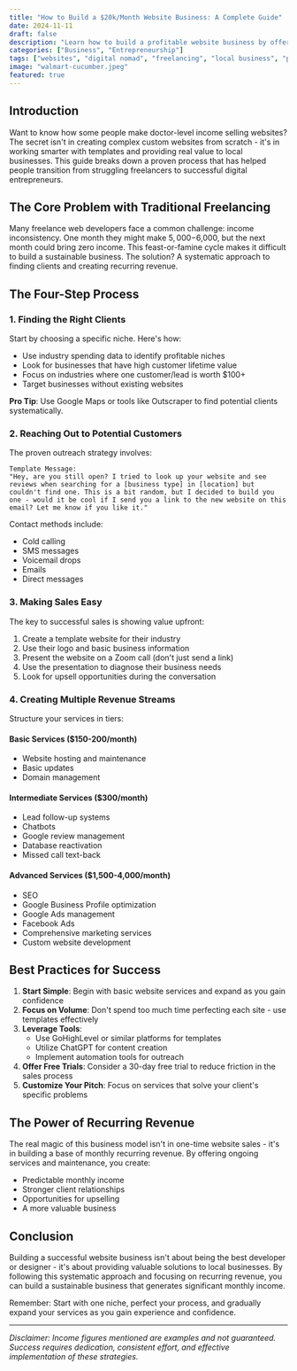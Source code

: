 ```yaml
---
title: "How to Build a $20k/Month Website Business: A Complete Guide"
date: 2024-11-11
draft: false
description: "Learn how to build a profitable website business by offering services to local businesses, from finding clients to scaling your income with recurring revenue."
categories: ["Business", "Entrepreneurship"]
tags: ["websites", "digital nomad", "freelancing", "local business", "passive income"]
image: "walmart-cucumber.jpeg"
featured: true
---
```



## Introduction

Want to know how some people make doctor-level income selling websites? The secret isn't in creating complex custom websites from scratch - it's in working smarter with templates and providing real value to local businesses. This guide breaks down a proven process that has helped people transition from struggling freelancers to successful digital entrepreneurs.

## The Core Problem with Traditional Freelancing

Many freelance web developers face a common challenge: income inconsistency. One month they might make $5,000-$6,000, but the next month could bring zero income. This feast-or-famine cycle makes it difficult to build a sustainable business. The solution? A systematic approach to finding clients and creating recurring revenue.

## The Four-Step Process

### 1. Finding the Right Clients

Start by choosing a specific niche. Here's how:

- Use industry spending data to identify profitable niches
- Look for businesses that have high customer lifetime value
- Focus on industries where one customer/lead is worth $100+
- Target businesses without existing websites

**Pro Tip**: Use Google Maps or tools like Outscraper to find potential clients systematically.

### 2. Reaching Out to Potential Customers

The proven outreach strategy involves:

```
Template Message:
"Hey, are you still open? I tried to look up your website and see reviews when searching for a [business type] in [location] but couldn't find one. This is a bit random, but I decided to build you one - would it be cool if I send you a link to the new website on this email? Let me know if you like it."
```

Contact methods include:

- Cold calling
- SMS messages
- Voicemail drops
- Emails
- Direct messages

### 3. Making Sales Easy

The key to successful sales is showing value upfront:

1. Create a template website for their industry
2. Use their logo and basic business information
3. Present the website on a Zoom call (don't just send a link)
4. Use the presentation to diagnose their business needs
5. Look for upsell opportunities during the conversation

### 4. Creating Multiple Revenue Streams

Structure your services in tiers:

#### Basic Services ($150-200/month)

- Website hosting and maintenance
- Basic updates
- Domain management

#### Intermediate Services ($300/month)

- Lead follow-up systems
- Chatbots
- Google review management
- Database reactivation
- Missed call text-back

#### Advanced Services ($1,500-4,000/month)

- SEO
- Google Business Profile optimization
- Google Ads management
- Facebook Ads
- Comprehensive marketing services
- Custom website development

## Best Practices for Success

1. **Start Simple**: Begin with basic website services and expand as you gain confidence
2. **Focus on Volume**: Don't spend too much time perfecting each site - use templates effectively
3. **Leverage Tools**:
   - Use GoHighLevel or similar platforms for templates
   - Utilize ChatGPT for content creation
   - Implement automation tools for outreach
4. **Offer Free Trials**: Consider a 30-day free trial to reduce friction in the sales process
5. **Customize Your Pitch**: Focus on services that solve your client's specific problems

## The Power of Recurring Revenue

The real magic of this business model isn't in one-time website sales - it's in building a base of monthly recurring revenue. By offering ongoing services and maintenance, you create:

- Predictable monthly income
- Stronger client relationships
- Opportunities for upselling
- A more valuable business

## Conclusion

Building a successful website business isn't about being the best developer or designer - it's about providing valuable solutions to local businesses. By following this systematic approach and focusing on recurring revenue, you can build a sustainable business that generates significant monthly income.

Remember: Start with one niche, perfect your process, and gradually expand your services as you gain experience and confidence.

---

*Disclaimer: Income figures mentioned are examples and not guaranteed. Success requires dedication, consistent effort, and effective implementation of these strategies.*
